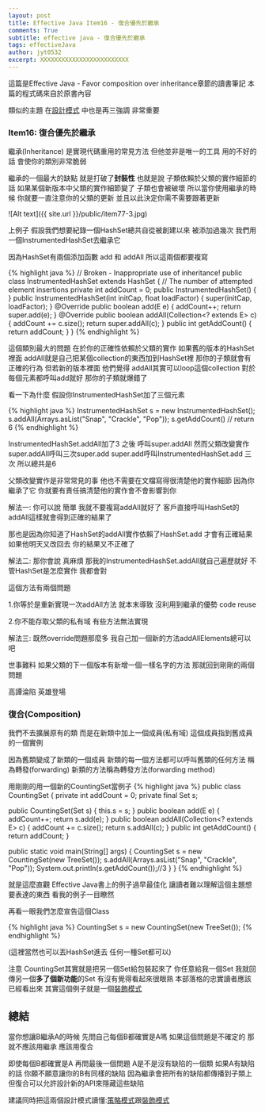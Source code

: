 ```yaml
---
layout: post
title: Effective Java Item16 - 復合優先於繼承
comments: True 
subtitle: effective java - 復合優先於繼承
tags: effectiveJava
author: jyt0532
excerpt: XXXXXXXXXXXXXXXXXXXXXXXXX
---
```


這篇是Effective Java - Favor composition over inheritance章節的讀書筆記 本篇的程式碼來自於原書內容

類似的主題 在[設計模式](/toc/design_pattern/) 中也是再三強調 非常重要


### Item16: 復合優先於繼承

繼承(Inheritance) 是實現代碼重用的常見方法 但他並非是唯一的工具 用的不好的話 會使你的類別非常脆弱

繼承的一個最大的缺點 就是打破了**封裝性** 也就是說 子類依賴於父類的實作細節的話 如果某個新版本中父類的實作細節變了 子類也會被破壞 所以當你使用繼承的時候 你就要一直注意你的父類的更新 並且以此決定你需不需要跟著更新

![Alt text]({{ site.url }}/public/item77-3.jpg)

上例子 假設我們想要紀錄一個HashSet總共自從被創建以來 被添加過幾次 我們用一個InstrumentedHashSet去繼承它

因為HashSet有兩個添加函數 add 和 addAll 所以這兩個都要複寫

{% highlight java %}
// Broken - Inappropriate use of inheritance!
public class InstrumentedHashSet<E> extends HashSet<E> {
  // The number of attempted element insertions
  private int addCount = 0;
  public InstrumentedHashSet() {
  }
  public InstrumentedHashSet(int initCap, float loadFactor) {
    super(initCap, loadFactor);
  }
  @Override public boolean add(E e) {
    addCount++;
    return super.add(e);
  }
  @Override public boolean addAll(Collection<? extends E> c) {
    addCount += c.size();
    return super.addAll(c);
  }
  public int getAddCount() {
    return addCount;
  }
}
{% endhighlight %}


這個類別最大的問題 在於你的正確性依賴於父類的實作 如果舊的版本的HashSet裡面 addAll就是自己把某個collection的東西加到HashSet裡 那你的子類就會有正確的行為 但若新的版本裡面 
他們覺得 addAll其實可以loop這個collection 對於每個元素都呼叫add就好 那你的子類就爆錯了

看一下為什麼 假設你InstrumentedHashSet加了三個元素

{% highlight java %}
InstrumentedHashSet<String> s =
  new InstrumentedHashSet<String>();
s.addAll(Arrays.asList("Snap", "Crackle", "Pop"));
s.getAddCount() // return 6
{% endhighlight %}

InstrumentedHashSet.addAll加了3 之後 呼叫super.addAll 然而父類改變實作 super.addAll呼叫三次super.add super.add呼叫InstrumentedHashSet.add 三次 所以總共是6

父類改變實作是非常常見的事 他也不需要在文檔寫得很清楚他的實作細節 因為你繼承了它 你就要有責任搞清楚他的實作會不會影響到你

解法一: 你可以說 簡單 我就不要複寫addAll就好了 客戶直接呼叫HashSet的addAll這樣就會得到正確的結果了

那也是因為你知道了HashSet的addAll實作依賴了HashSet.add 才會有正確結果 如果他明天又改回去 你的結果又不正確了

解法二: 那你會說 真麻煩 那我的InstrumentedHashSet.addAll就自己遍歷就好 不管HashSet是怎麼實作 我都會對

這個方法有兩個問題 

1.你等於是重新實現一次addAll方法 就本末導致 沒利用到繼承的優勢 code reuse

2.你不能存取父類的私有域 有些方法無法實現

解法三: 既然override問題那麼多 我自己加一個新的方法addAllElements總可以吧 

世事難料 如果父類的下一個版本有新增一個一樣名字的方法 那就回到剛剛的兩個問題


高譚淪陷 英雄登場

### 復合(Composition)

我們不去擴展原有的類 而是在新類中加上一個成員(私有域) 這個成員指到舊成員的一個實例

因為舊類變成了新類的一個成員 新類的每一個方法都可以呼叫舊類的任何方法 稱為轉發(forwarding) 新類的方法稱為轉發方法(forwarding method)

用剛剛的用一個新的CountingSet當例子
{% highlight java %}
public class CountingSet<E> {
  private int addCount = 0;
  private final Set<E> s;

  public CountingSet(Set<E> s) {
    this.s = s;
  }	
  public boolean add(E e) {
    addCount++;
    return s.add(e);
  }
  public boolean addAll(Collection<? extends E> c) {
    addCount += c.size();
    return s.addAll(c);
  }
  public int getAddCount() {
    return addCount;
  }

  public static void main(String[] args) {
    CountingSet<String> s = new CountingSet<String>(new TreeSet<String>());
    s.addAll(Arrays.asList("Snap", "Crackle", "Pop"));
    System.out.println(s.getAddCount());//3
  }
}
{% endhighlight %}

就是這麼直觀 Effective Java書上的例子過早最佳化 讓讀者難以理解這個主題想要表達的東西 
看我的例子一目瞭然

再看一眼我們怎麼宣告這個Class

{% highlight java %}
CountingSet<String> s = new CountingSet<String>(new TreeSet<String>());
{% endhighlight %}

(這裡當然也可以丟HashSet進去 任何一種Set都可以)

注意 CountingSet其實就是把另一個Set給包裝起來了 你任意給我一個Set 
我就回傳另一個**多了個新功能**的Set 有沒有覺得看起來很眼熟 本部落格的忠實讀者應該已經看出來
其實這個例子就是一個[裝飾模式](/2017/04/18/decorator/)

## 總結

當你想讓B繼承A的時候 先問自己每個B都確實是A嗎 如果這個問題是不確定的 那就不應該用繼承 應該用復合

即使每個B都確實是A 再問最後一個問題 A是不是沒有缺陷的一個類 如果A有缺陷的話 你願不願意讓你的B有同樣的缺陷 因為繼承會把所有的缺陷都傳播到子類上 但復合可以允許設計新的API來隱藏這些缺陷


建議同時把這兩個設計模式讀懂:[策略模式](/2017/04/07/strategy/)跟[裝飾模式](/2017/04/18/decorator/)






